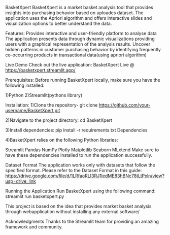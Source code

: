 BasketXpert
BasketXpert is a market basket analysis tool that provides insights into  purchasing behavior based on  uploades dataset. The application uses the Apriori algorithm and offers interactive slides and visualization options to better understand the data.

Features:
Provides interactive and user-friendly platform to analyse data 
The application presents data through dynamic visualizations providing users with a graphical representation of the analysis results.
Uncover hidden patterns in customer purchasing behavior by identifying frequently co-occurring products in transactional data(using apriori algorithm)


Live Demo
Check out the live application: BasketXpert Live @ https://basketxpert.streamlit.app/



Prerequisites:
Before running BasketXpert locally, make sure you have the following installed:

1)Python
2)Streamlit(pythons library)


Installation:
1)Clone the repository-
git clone https://github.com/your-username/BasketXpert.git

2)Navigate to the project directory:
cd BasketXpert

3)Install dependencies:
pip install -r requirements.txt
Dependencies

4)BasketXpert relies on the following Python libraries:

Streamlit
Pandas
NumPy
Plotly
Matplotlib
Seaborn
MLxtend
Make sure to have these dependencies installed to run the application successfully.

Dataset Format
The application works only with datasets that follow the specified format. Please refer to the Dataset Format in this guide: https://drive.google.com/file/d/1LRfaoRLI3RJ1IedME83hBNc78tLtPxln/view?usp=drive_link

Running the Application
Run BasketXpert using the following command:
streamlit run basketxpert.py


This project is based on the idea that provides market basket analysis through webapplication without installing any external software/

Acknowledgments
Thanks to the Streamlit team for providing an amazing framework and community.



